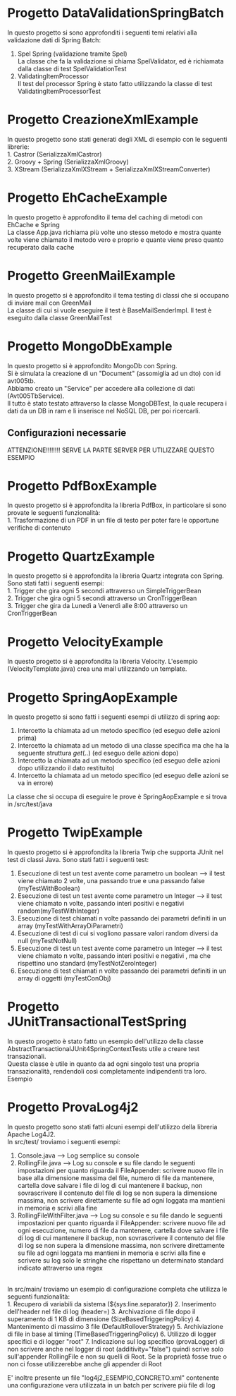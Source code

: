 # Progetto DataValidationSpringBatch
In questo progetto si sono approfonditi i seguenti temi relativi alla validazione dati di Spring Batch:<br>
1. Spel Spring (validazione tramite Spel)<br>
	La classe che fa la validazione si chiama SpelValidator, ed è richiamata dalla classe di test SpelValidationTest<br>	 
2.  ValidatingItemProcessor<br>
	Il test del processor Spring è stato fatto utilizzando la classe di test ValidatingItemProcessorTest
	
# Progetto CreazioneXmlExample
In questo progetto sono stati generati degli XML di esempio con le seguenti librerie: <br>
	1. Castror (SerializzaXmlCastror)<br>
	2. Groovy + Spring (SerializzaXmlGroovy)<br>
	3. XStream (SerializzaXmlXStream + SerializzaXmlXStreamConverter)<br>

# Progetto EhCacheExample
In questo progetto è approfondito il tema del caching di metodi con EhCache e Spring <br>
La classe App.java richiama più volte uno stesso metodo e mostra quante volte viene chiamato il metodo vero e proprio
e quante viene preso quanto recuperato dalla cache

# Progetto GreenMailExample
In questo progetto si è approfondito il tema testing di classi che si occupano di inviare mail con GreenMail <br>
La classe di cui si vuole eseguire il test è BaseMailSenderImpl. Il test è eseguito dalla classe GreenMailTest

# Progetto MongoDbExample
In questo progetto si è approfondito MongoDb con Spring.<br>
Si è simulata la creazione di un "Document" (assomiglia ad un dto) con id avt005tb.<br>
Abbiamo creato un "Service" per accedere alla collezione di dati (Avt005TbService).<br>
Il tutto è stato testato attraverso la classe MongoDBTest, la quale recupera i dati da un DB in ram e li inserisce nel NoSQL DB,
per poi ricercarli.<br>

## Configurazioni necessarie
ATTENZIONE!!!!!!!! SERVE LA PARTE SERVER PER UTILIZZARE QUESTO ESEMPIO

# Progetto PdfBoxExample
In questo progetto si è approfondita la libreria PdfBox, in particolare si sono provate le seguenti funzionalità:<br>
	1. Trasformazione di un PDF in un file di testo per poter fare le opportune verifiche di contenuto

# Progetto QuartzExample
In questo progetto si è approfondita la libreria Quartz integrata con Spring.<br>
Sono stati fatti i seguenti esempi:<br>
	1. Trigger che gira ogni 5 secondi attraverso un SimpleTriggerBean<br>
	2. Trigger che gira ogni 5 secondi attraverso un CronTriggerBean<br>
	3. Trigger che gira da Lunedì a Venerdì alle 8:00 attraverso un CronTriggerBean<br>
	
# Progetto VelocityExample
In questo progetto si è approfondita la libreria Velocity. L'esempio (VelocityTemplate.java) crea una mail utilizzando un template.
	
# Progetto SpringAopExample
In questo progetto si sono fatti i seguenti esempi di utilizzo di spring aop:<br>
1. Intercetto la chiamata ad un metodo specifico (ed eseguo delle azioni prima)<br>
2. Intercetto la chiamata ad un metodo di una classe specifica ma che ha la seguente struttura *get*(..) (ed eseguo delle azioni dopo)
3. Intercetto la chiamata ad un metodo specifico (ed eseguo delle azioni dopo utilizzando il dato restituito)
4. Intercetto la chiamata ad un metodo specifico (ed eseguo delle azioni se va in errore)

La classe che si occupa di eseguire le prove è SpringAopExample e si trova in /src/test/java

# Progetto TwipExample
In questo progetto si è approfondita la libreria Twip che supporta JUnit nel test di classi Java. Sono stati fatti i seguenti test:<br>
1. Esecuzione di test un test avente come parametro un boolean --> il test viene chiamato 2 volte, una passando true e una passando false (myTestWithBoolean)<br>
2. Esecuzione di test un test avente come parametro un Integer --> il test viene chiamato n volte, passando interi positivi e negativi random(myTestWithInteger)<br>
3. Esecuzione di test chiamati n volte passando dei parametri definiti in un array (myTestWithArrayDiParametri)<br>
4. Esecuzione di test di cui si vogliono passare valori random diversi da null (myTestNotNull)<br>
5. Esecuzione di test un test avente come parametro un Integer --> il test viene chiamato n volte, passando interi positivi e negativi , ma che rispettino uno standard (myTestNotZeroInteger)<br>
6. Esecuzione di test chiamati n volte passando dei parametri definiti in un array di oggetti (myTestConObj)<br>

# Progetto JUnitTransactionalTestSpring
In questo progetto è stato fatto un esempio dell'utilizzo della classe AbstractTransactionalJUnit4SpringContextTests utile a creare test transazionali.<br>
Questa classe è utile in quanto da ad ogni singolo test una propria transazionalità, rendendoli così completamente indipendenti tra loro.<br>
Esempio

# Progetto ProvaLog4j2
In questo progetto sono stati fatti alcuni esempi dell'utilizzo della libreria Apache Log4J2. <br>
In src/test/ troviamo i seguenti esempi: <br>
1. Console.java --> Log semplice su console <br>
2. RollingFile.java --> Log su console e su file dando le seguenti impostazioni per quanto riguarda il FileAppender: scrivere nuovo file in base alla dimensione massima del file, numero di file da mantenere, cartella dove salvare i file di log di cui mantenere il backup, 
non sovrascrivere il contenuto del file di log se non supera la dimensione massima, non scrivere direttamente su file ad ogni loggata ma mantieni in memoria e scrivi alla fine <br>
3. RollingFileWithFilter.java --> Log su console e su file dando le seguenti impostazioni per quanto riguarda il FileAppender: scrivere nuovo file ad ogni esecuzione, numero di file da mantenere, cartella dove salvare i file di log di cui mantenere il backup, 
non sovrascrivere il contenuto del file di log se non supera la dimensione massima, non scrivere direttamente su file ad ogni loggata ma mantieni in memoria e scrivi alla fine e scrivere su log solo
le stringhe che rispettano un determinato standard indicato attraverso una regex <br>
<br>
In src/main/ troviamo un esempio di configurazione completa che utilizza le seguenti funzionalità:<br>
1. Recupero di variabili da sistema (${sys:line.separator})
2. Inserimento dell'header nel file di log (header=)
3. Archivazione di file dopo il superamento di 1 KB di dimensione (SizeBasedTriggeringPolicy)
4. Mantenimento di massimo 3 file (DefaultRolloverStrategy)
5. Archiviazione di file in base al timing (TimeBasedTriggeringPolicy)
6. Utilizzo di logger specifici e di logger "root"
7. Indicazione sul log specifico (provaLogger) di non scrivere anche nel logger di root (additivity="false") quindi scrive solo sull'appender RollingFile e non su quelli di Root. Se la proprietà
fosse true o non ci fosse utilizzerebbe anche gli appender di Root

E' inoltre presente un file "log4j2_ESEMPIO_CONCRETO.xml" contenente una configurazione vera utilizzata in un batch per scrivere più file di log